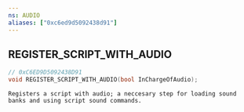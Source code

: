 ```yaml
---
ns: AUDIO
aliases: ["0xc6ed9d5092438d91"]
---
```

## REGISTER_SCRIPT_WITH_AUDIO

```c
// 0xC6ED9D5092438D91
void REGISTER_SCRIPT_WITH_AUDIO(bool InChargeOfAudio);
```

```
Registers a script with audio; a neccesary step for loading sound banks and using script sound commands.
```
